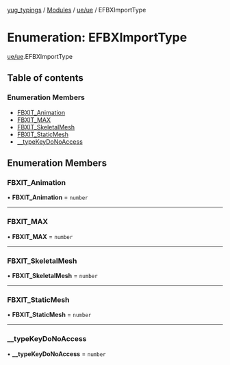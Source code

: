 [yug_typings](../README.md) / [Modules](../modules.md) / [ue/ue](../modules/ue_ue.md) / EFBXImportType

# Enumeration: EFBXImportType

[ue/ue](../modules/ue_ue.md).EFBXImportType

## Table of contents

### Enumeration Members

- [FBXIT\_Animation](ue_ue.EFBXImportType.md#fbxit_animation)
- [FBXIT\_MAX](ue_ue.EFBXImportType.md#fbxit_max)
- [FBXIT\_SkeletalMesh](ue_ue.EFBXImportType.md#fbxit_skeletalmesh)
- [FBXIT\_StaticMesh](ue_ue.EFBXImportType.md#fbxit_staticmesh)
- [\_\_typeKeyDoNoAccess](ue_ue.EFBXImportType.md#__typekeydonoaccess)

## Enumeration Members

### FBXIT\_Animation

• **FBXIT\_Animation** = `number`

___

### FBXIT\_MAX

• **FBXIT\_MAX** = `number`

___

### FBXIT\_SkeletalMesh

• **FBXIT\_SkeletalMesh** = `number`

___

### FBXIT\_StaticMesh

• **FBXIT\_StaticMesh** = `number`

___

### \_\_typeKeyDoNoAccess

• **\_\_typeKeyDoNoAccess** = `number`
